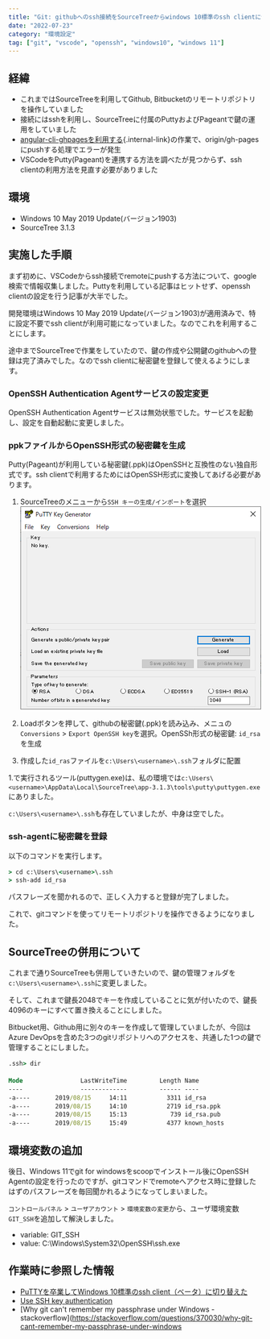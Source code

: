 ```yaml
---
title: "Git: githubへのssh接続をSourceTreeからwindows 10標準のssh clientに切り替える"
date: "2022-07-23"
category: "環境設定"
tag: ["git", "vscode", "openssh", "windows10", "windows 11"]
---
```


## 経緯

- これまではSourceTreeを利用してGithub, Bitbucketのリモートリポジトリを操作していました
- 接続にはsshを利用し、SourceTreeに付属のPuttyおよびPageantで鍵の運用をしていました
- [angular-cli-ghpagesを利用する](docs/angular/angular-setup-ghpages){.internal-link}の作業で、origin/gh-pagesにpushする処理でエラーが発生
- VSCodeをPutty(Pageant)を連携する方法を調べたが見つからず、ssh clientの利用方法を見直す必要がありました

## 環境

- Windows 10 May 2019 Update(バージョン1903)
- SourceTree 3.1.3

## 実施した手順

まず初めに、VSCodeからssh接続でremoteにpushする方法について、google検索で情報収集しました。Puttyを利用している記事はヒットせず、openssh clientの設定を行う記事が大半でした。

開発環境はWindows 10 May 2019 Update(バージョン1903)が適用済みで、特に設定不要でssh clientが利用可能になっていました。なのでこれを利用することにします。

途中までSourceTreeで作業をしていたので、鍵の作成や公開鍵のgithubへの登録は完了済みでした。なのでssh clientに秘密鍵を登録して使えるようにします。

### OpenSSH Authentication Agentサービスの設定変更

OpenSSH Authentication Agentサービスは無効状態でした。サービスを起動し、設定を自動起動に変更しました。

### ppkファイルからOpenSSH形式の秘密鍵を生成

Putty(Pageant)が利用している秘密鍵(.ppk)はOpenSSHと互換性のない独自形式です。ssh clientで利用するためにはOpenSSH形式に変換してあげる必要があります。

1. SourceTreeのメニューから`SSH キーの生成/インポート`を選択\
    <img src="assets/images/git-ssh-configuration/git-ssh-configuration-1.png" alt="puttygen.exe" title="puttygen.exe">

2. Loadボタンを押して、githubの秘密鍵(.ppk)を読み込み、メニュの`Conversions` > `Export OpenSSH key`を選択。OpenSSh形式の秘密鍵: `id_rsa`を生成
3. 作成した`id_ras`ファイルを`c:\Users\<username>\.ssh`フォルダに配置

1.で実行されるツール(puttygen.exe)は、私の環境では`c:\Users\<username>\AppData\Local\SourceTree\app-3.1.3\tools\putty\puttygen.exe`にありました。

`c:\Users\<username>\.ssh`も存在していましたが、中身は空でした。

### ssh-agentに秘密鍵を登録

以下のコマンドを実行します。

```cmd
> cd c:\Users\<username>\.ssh
> ssh-add id_rsa
```

パスフレーズを聞かれるので、正しく入力すると登録が完了しました。

これで、gitコマンドを使ってリモートリポジトリを操作できるようになりました。

## SourceTreeの併用について

これまで通りSourceTreeも併用していきたいので、鍵の管理フォルダを`c:\Users\<username>\.ssh`に変更しました。

そして、これまで鍵長2048でキーを作成していることに気が付いたので、鍵長4096のキーにすべて置き換えることにしました。

Bitbucket用、Github用に別々のキーを作成して管理していましたが、今回はAzure DevOpsを含めた3つのgitリポジトリへのアクセスを、共通した1つの鍵で管理することにしました。

```cmd
.ssh> dir

Mode                LastWriteTime         Length Name
----                -------------         ------ ----
-a----       2019/08/15     14:11           3311 id_rsa
-a----       2019/08/15     14:10           2719 id_rsa.ppk
-a----       2019/08/15     15:13            739 id_rsa.pub
-a----       2019/08/15     15:49           4377 known_hosts
```

## 環境変数の追加

後日、Windows 11でgit for windowsをscoopでインストール後にOpenSSH Agentの設定を行ったのですが、gitコマンドでremoteへアクセス時に登録したはずのパスフレーズを毎回聞かれるようになってしまいました。

`コントロールパネル` > `ユーザアカウント` > `環境変数の変更`から、ユーザ環境変数`GIT_SSH`を追加して解決しました。

- variable: GIT_SSH
- value: C:\Windows\System32\OpenSSH\ssh.exe


## 作業時に参照した情報

- [PuTTYを卒業してWindows 10標準のssh client（ベータ）に切り替えた](http://www.freia.jp/taka/blog/windows-native-ssh-client/index.html)
- [Use SSH key authentication](https://docs.microsoft.com/en-us/azure/devops/repos/git/use-ssh-keys-to-authenticate?view=azure-devops)
- [Why git can't remember my passphrase under Windows - stackoverflow](https://stackoverflow.com/questions/370030/why-git-cant-remember-my-passphrase-under-windows